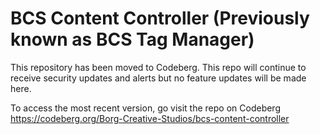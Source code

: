 # BCS Content Controller (Previously known as BCS Tag Manager)
This repository has been moved to Codeberg.
This repo will continue to receive security updates and alerts but no feature updates will be made here.

To access the most recent version, go visit the repo on Codeberg
https://codeberg.org/Borg-Creative-Studios/bcs-content-controller
